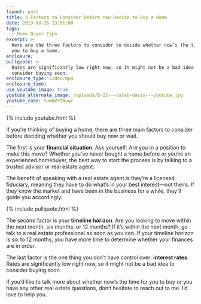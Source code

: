 ```yaml
---
layout: post
title: 3 Factors to Consider Before You Decide to Buy a Home
date: 2019-08-26 13:51:00
tags:
  - Home Buyer Tips
excerpt: >-
  Here are the three factors to consider to decide whether now’s the time for
  you to buy a home.
enclosure:
pullquote: >-
  Rates are significantly low right now, so it might not be a bad idea to
  consider buying soon.
enclosure_type: video/mp4
enclosure_time:
use_youtube_image: true
youtube_alternate_image: /uploads/8-22---caleb-davis---youtube.jpg
youtube_code: 5umWVYfNowc
---
```


{% include youtube.html %}

If you’re thinking of buying a home, there are three main factors to consider before deciding whether you should buy now or wait.&nbsp;

The first is your **financial situation**. Ask yourself: Are you in a position to make this move? Whether you’ve never bought a home before or you’re an experienced homebuyer, the best way to start the process is by talking to a trusted advisor or real estate agent.&nbsp;

The benefit of speaking with a real estate agent is they’re a licensed fiduciary, meaning they have to do what’s in your best interest—not theirs. If they know the market and have been in the business for a while, they’ll guide you accordingly.

{% include pullquote.html %}

The second factor is your **timeline horizon**. Are you looking to move within the next month, six months, or 12 months? If it’s within the next month, go talk to a real estate professional as soon as you can. If your timeline horizon is six to 12 months, you have more time to determine whether your finances are in order.&nbsp;

The last factor is the one thing you don’t have control over: **interest rates**. Rates are significantly low right now, so it might not be a bad idea to consider buying soon.&nbsp;

If you’d like to talk more about whether now’s the time for you to buy or you have any other real estate questions, don’t hesitate to reach out to me. I’d love to help you.